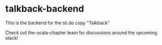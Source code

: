 # talkback-backend
This is the backend for the sli.do copy "Talkback"

Check out the-scala-chapter team for discussions around the upcoming stack!

